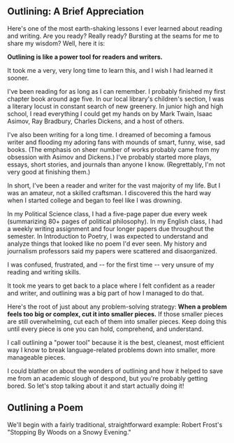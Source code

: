 Outlining: A Brief Appreciation
---
Here's one of the most earth-shaking lessons I ever learned about reading and writing. Are you ready? Really ready? Bursting at the seams for me to share my wisdom? Well, here it is:

**Outlining is like a power tool for readers and writers.**

It took me a very, very long time to learn this, and I wish I had learned it sooner.

I've been reading for as long as I can remember. I probably finished my first chapter book around age five. In our local library's children's section, I was a literary locust in constant search of new greenery. In junior high and high school, I read everything I could get my hands on by Mark Twain, Isaac Asimov, Ray Bradbury, Charles Dickens, and a host of others.

I've also been writing for a long time. I dreamed of becoming a famous writer and flooding my adoring fans with mounds of smart, funny, wise, sad books. (The emphasis on sheer number of works probably came from my obsession with Asimov and Dickens.) I've probably started more plays, essays, short stories, and journals than anyone I know. (Regrettably, I'm not very good at finishing them.)

In short, I've been a reader and writer for the vast majority of my life. But I was an amateur, not a skilled craftsman. I discovered this the hard way when I started college and began to feel like I was drowning.

In my Political Science class, I had a five-page paper due every week (summarizing 80+ pages of political philosophy). In my English class, I had a weekly writing assignment and four longer papers due throughout the semester. In Introduction to Poetry, I was expected to understand and analyze things that looked like no poem I'd ever seen. My history and journalism professors said my papers were scattered and disaorganized.

I was confused, frustrated, and -- for the first time -- very unsure of my reading and writing skills.

It took me years to get back to a place where I felt confident as a reader and writer, and outlining was a big part of how I managed to do that. 

Here's the root of just about any problem-solving strategy: **When a problem feels too big or complex, cut it into smaller pieces.** If those smaller pieces are still overwhelming, cut each of them into smaller pieces. Keep doing this until every piece is one you can hold, comprehend, and understand. 

I call outlining a "power tool" because it is the best, cleanest, most efficient way I know to break language-related problems down into smaller, more manageable pieces.

I could blather on about the wonders of outlining and how it helped to save me from an academic slough of despond, but you're probably getting bored. So let's stop talking about it and start actually doing it!

Outlining a Poem
---
We'll begin with a fairly traditional, straightforward example: Robert Frost's "Stopping By Woods on a Snowy Evening."
